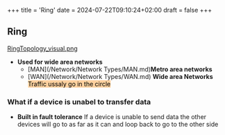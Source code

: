 +++
title = 'Ring'
date = 2024-07-22T09:10:24+02:00
draft = false
+++

## Ring 
[RingTopology_visual.png](/RingTopology_visual.png)
* **Used for wide area networks**
	- [MAN](/Network/Network Types/MAN.md)**Metro area networks**
	- [WAN](/Network/Network Types/WAN.md) **Wide area Networks**
<mark style="background: #FFB86CA6;">Traffic ussaly go in the circle </mark>
### What if a device is unabel to transfer data
- **Built in fault tolerance**
	If a device is unable to send data the other devices will go to as far as it can and loop back to go to the other side
